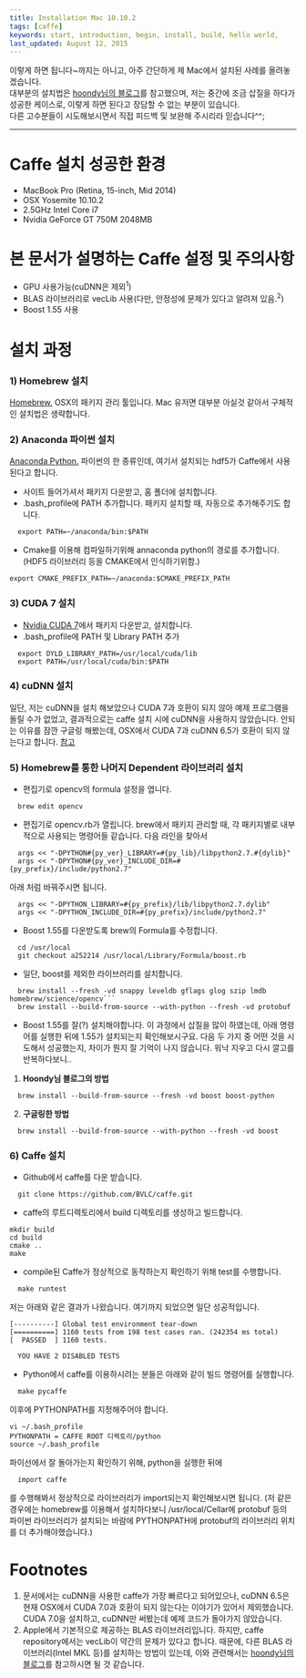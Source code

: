 ```yaml
---
title: Installation Mac 10.10.2
tags: [caffe]
keywords: start, introduction, begin, install, build, hello world,
last_updated: August 12, 2015
---
```


이렇게 하면 됩니다~까지는 아니고, 아주 간단하게 제 Mac에서 설치된 사례를 올려놓겠습니다.<br>
대부분의 설치법은 [hoondy님의 블로그](http://goo.gl/pvVjTh)를 참고했으며,
저는 중간에 조금 삽질을 하다가 성공한 케이스로, 이렇게 하면 된다고 장담할 수 없는 부분이 있습니다.<br>
다른 고수분들이 시도해보시면서 직접 피드백 및 보완해 주시리라 믿습니다^^;

***

# Caffe 설치 성공한 환경
   * MacBook Pro (Retina, 15-inch, Mid 2014)
   * OSX Yosemite 10.10.2
   * 2.5GHz Intel Core i7
   * Nvidia GeForce GT 750M 2048MB

# 본 문서가 설명하는 Caffe 설정 및 주의사항
   * GPU 사용가능(cuDNN은 제외<sup>1</sup>)
   * BLAS 라이브러리로 vecLib 사용(다만, 안정성에 문제가 있다고 알려져 있음.<sup>2</sup>)
   * Boost 1.55 사용

# 설치 과정
### 1) Homebrew 설치
[Homebrew.](http://brew.sh) OSX의 패키지 관리 툴입니다. Mac 유저면 대부분 아실것 같아서 구체적인 설치법은 생략합니다.

### 2) Anaconda 파이썬 설치
[Anaconda Python.](https://store.continuum.io/cshop/anaconda) 파이썬의 한 종류인데, 여기서 설치되는 hdf5가 Caffe에서 사용된다고 합니다.

-  사이트 들어가셔서 패키지 다운받고, 홈 폴더에 설치합니다.
- .bash_profile에 PATH 추가합니다. 패키지 설치할 때, 자동으로 추가해주기도 합니다.
```
  export PATH=~/anaconda/bin:$PATH
```
- Cmake를 이용해 컴파일하기위해 annaconda python의 경로를 추가합니다.(HDF5 라이브러리 등을 CMAKE에서 인식하기위함.)
```
export CMAKE_PREFIX_PATH=~/anaconda:$CMAKE_PREFIX_PATH
```

### 3) CUDA 7 설치
- [Nvidia CUDA 7](https://developer.nvidia.com/cuda-downloads)에서 패키지 다운받고, 설치합니다.
- .bash_profile에 PATH 및 Library PATH 추가
```
  export DYLD_LIBRARY_PATH=/usr/local/cuda/lib
  export PATH=/usr/local/cuda/bin:$PATH
```

### 4) cuDNN 설치
일단, 저는 cuDNN을 설치 해보았으나 CUDA 7과 호환이 되지 않아 예제 프로그램을 돌릴 수가 없었고,
결과적으로는 caffe 설치 시에 cuDNN을 사용하지 않았습니다.
안되는 이유를 잠깐 구글링 해봤는데, OSX에서 CUDA 7과 cuDNN 6.5가 호환이 되지 않는다고 합니다. [참고](https://groups.google.com/forum/#!topic/caffe-users/7vYcs7VYUX8)

### 5) Homebrew를 통한 나머지 Dependent 라이브러리 설치
- 편집기로 opencv의 formula 설정을 엽니다.
```
  brew edit opencv
```
- 편집기로 opencv.rb가 열립니다. brew에서 패키지 관리할 때, 각 패키지별로 내부적으로 사용되는 명령어들 같습니다.
다음 라인을 찾아서
```
  args << "-DPYTHON#{py_ver}_LIBRARY=#{py_lib}/libpython2.7.#{dylib}"
  args << "-DPYTHON#{py_ver}_INCLUDE_DIR=#{py_prefix}/include/python2.7"
```
아래 처럼 바꿔주시면 됩니다.
```
  args << "-DPYTHON_LIBRARY=#{py_prefix}/lib/libpython2.7.dylib"
  args << "-DPYTHON_INCLUDE_DIR=#{py_prefix}/include/python2.7"
```
- Boost 1.55를 다운받도록 brew의 Formula를 수정합니다.
```
  cd /usr/local
  git checkout a252214 /usr/local/Library/Formula/boost.rb
```
- 일단, boost를 제외한 라이브러리를 설치합니다.
```
  brew install --fresh -vd snappy leveldb gflags glog szip lmdb homebrew/science/opencv```
  brew install --build-from-source --with-python --fresh -vd protobuf
```
- Boost 1.55를 잘(?) 설치해야합니다.
이 과정에서 삽질을 많이 하였는데, 아래 명령어를 실행한 뒤에 1.55가 설치되는지 확인해보시구요.
다음 두 가지 중 어떤 것을 시도해서 성공했는지, 차이가 뭔지 잘 기억이 나지 않습니다. 워낙 지우고 다시 깔고를 반복하다보니..

1) **Hoondy님 블로그의 방법**
```
  brew install --build-from-source --fresh -vd boost boost-python
```
2) **구글링한 방법**
```
  brew install --build-from-source --with-python --fresh -vd boost
```

### 6) Caffe 설치
- Github에서 caffe를 다운 받습니다.
```
  git clone https://github.com/BVLC/caffe.git
```

- caffe의 루트디렉토리에서 build 디렉토리를 생성하고 빌드합니다.
```
mkdir build
cd build
cmake ..
make
```

- compile된 Caffe가 정상적으로 동작하는지 확인하기 위해 test를 수행합니다.
```
  make runtest
```

저는 아래와 같은 결과가 나왔습니다.
여기까지 되었으면 일단 성공적입니다.
```
[----------] Global test environment tear-down
[==========] 1160 tests from 198 test cases ran. (242354 ms total)
[  PASSED  ] 1160 tests.

  YOU HAVE 2 DISABLED TESTS
```

- Python에서 caffe를 이용하시려는 분들은 아래와 같이 빌드 명령어를 실행합니다.
```
  make pycaffe
```
이후에 PYTHONPATH를 지정해주어야 합니다.
```
vi ~/.bash_profile
PYTHONPATH = CAFFE ROOT 디렉토리/python
source ~/.bash_profile
```
파이선에서 잘 돌아가는지 확인하기 위해, python을 실행한 뒤에
```
  import caffe
```
를 수행해봐서 정상적으로 라이브러리가 import되는지 확인해보시면 됩니다.
(저 같은 경우에는 homebrew를 이용해서 설치하다보니 /usr/local/Cellar에 protobuf 등의 파이썬 라이브러리가 설치되는 바람에 PYTHONPATH에 protobuf의 라이브러리 위치를 더 추가해야했습니다.)

# Footnotes
1. 문서에서는 cuDNN을 사용한 caffe가 가장 빠르다고 되어있으나, cuDNN 6.5은 현재 OSX에서 CUDA 7.0과 호환이 되지 않는다는 이야기가 있어서 제외했습니다. CUDA 7.0을 설치하고, cuDNN만 써봤는데 예제 코드가 돌아가지 않았습니다.
2. Apple에서 기본적으로 제공하는 BLAS 라이브러리입니다. 하지만, caffe repository에서는 vecLib이 약간의 문제가 있다고 합니다. 때문에, 다른 BLAS 라이브러리(Intel MKL 등)를 설치하는 방법이 있는데, 이와 관련해서는 [hoondy님의 블로그](http://goo.gl/pvVjTh)를 참고하시면 될 것 같습니다.
